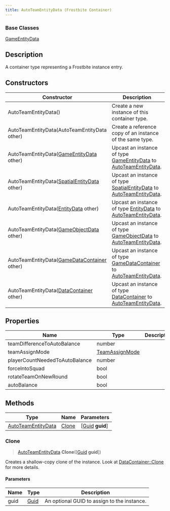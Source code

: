 ```yaml
---
title: AutoTeamEntityData (Frostbite Container)
---
```

### Base Classes

[GameEntityData](GameEntityData)

## Description

A container type representing a Frostbite instance entry.

## Constructors

| Constructor                                                                   | Description                                                                                                                 |
| ----------------------------------------------------------------------------- | --------------------------------------------------------------------------------------------------------------------------- |
| AutoTeamEntityData()                                                          | Create a new instance of this container type.                                                                               |
| AutoTeamEntityData(AutoTeamEntityData other)                                  | Create a reference copy of an instance of the same type.                                                                    |
| AutoTeamEntityData([GameEntityData](GameEntityData) other)                    | Upcast an instance of type [GameEntityData](GameEntityData) to [AutoTeamEntityData](AutoTeamEntityData).                    |
| AutoTeamEntityData([SpatialEntityData](SpatialEntityData) other)              | Upcast an instance of type [SpatialEntityData](SpatialEntityData) to [AutoTeamEntityData](AutoTeamEntityData).              |
| AutoTeamEntityData([EntityData](EntityData) other)                            | Upcast an instance of type [EntityData](EntityData) to [AutoTeamEntityData](AutoTeamEntityData).                            |
| AutoTeamEntityData([GameObjectData](GameObjectData) other)                    | Upcast an instance of type [GameObjectData](GameObjectData) to [AutoTeamEntityData](AutoTeamEntityData).                    |
| AutoTeamEntityData([GameDataContainer](GameDataContainer) other)              | Upcast an instance of type [GameDataContainer](GameDataContainer) to [AutoTeamEntityData](AutoTeamEntityData).              |
| AutoTeamEntityData([DataContainer](/vext/ref/cls/shr/datacontainer) other) | Upcast an instance of type [DataContainer](/vext/ref/cls/shr/datacontainer) to [AutoTeamEntityData](AutoTeamEntityData). |

## Properties

| Name                           | Type                             | Description |
| ------------------------------ | -------------------------------- | ----------- |
| teamDifferenceToAutoBalance    | number                           |             |
| teamAssignMode                 | [TeamAssignMode](TeamAssignMode) |             |
| playerCountNeededToAutoBalance | number                           |             |
| forceIntoSquad                 | bool                             |             |
| rotateTeamOnNewRound           | bool                             |             |
| autoBalance                    | bool                             |             |

## Methods

| Type                                     | Name            | Parameters                                     |
| ---------------------------------------- | --------------- | ---------------------------------------------- |
| [AutoTeamEntityData](AutoTeamEntityData) | [Clone](#clone) | \[[Guid](/vext/ref/cls/shr/guid) **guid**\] |

### Clone

> [AutoTeamEntityData](AutoTeamEntityData) **Clone**(\[[Guid](/vext/ref/cls/shr/guid) **guid**\])

Creates a shallow-copy clone of the instance. Look at [DataContainer::Clone](/vext/ref/cls/shr/datacontainer#clone) for more details.

#### Parameters

| Name | Type         | Description                                 |
| ---- | ------------ | ------------------------------------------- |
| guid | [Guid](Guid) | An optional GUID to assign to the instance. |
